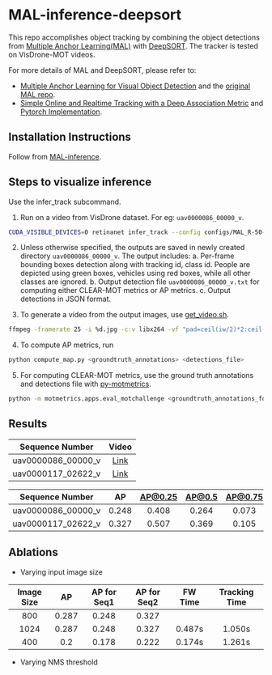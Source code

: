 # MAL-inference-deepsort
This repo accomplishes object tracking by combining the object detections from [Multiple Anchor Learning(MAL)](https://github.com/DeLightCMU/MAL) with [DeepSORT](https://github.com/ZQPei/deep_sort_pytorch). The tracker is tested on VisDrone-MOT videos.

For more details of MAL and DeepSORT, please refer to:
- [Multiple Anchor Learning for Visual Object Detection](https://openaccess.thecvf.com/content_CVPR_2020/papers/Ke_Multiple_Anchor_Learning_for_Visual_Object_Detection_CVPR_2020_paper.pdf)  and the [original MAL repo](https://github.com/DeLightCMU/MAL).
- [Simple Online and Realtime Tracking with a Deep Association Metric](https://arxiv.org/abs/1703.07402) and [Pytorch Implementation](https://github.com/ZQPei/deep_sort_pytorch).


## Installation Instructions

Follow from [MAL-inference](https://github.com/DeLightCMU/MAL-inference).



## Steps to visualize inference 

Use the infer_track subcommand.

1. Run on a video from VisDrone dataset. For eg: `uav0000086_00000_v`.
```bash
CUDA_VISIBLE_DEVICES=0 retinanet infer_track --config configs/MAL_R-50-FPN_e2e.yaml --images ../data/VisDrone2019-MOT-val/sequences/uav0000086_00000_v --batch 1
```
2. Unless otherwise specified, the outputs are saved in newly created directory `uav0000086_00000_v`. The output includes:
  a. Per-frame bounding boxes detection along with tracking id, class id. People are depicted using green boxes, vehicles using red boxes, while all other classes are ignored.
  b. Output detection file `uav0000086_00000_v.txt` for computing either CLEAR-MOT metrics or AP metrics.
  c. Output detections in JSON format.

3. To generate a video from the output images, use [get_video.sh](get_video.sh).
```bash
ffmpeg -framerate 25 -i %d.jpg -c:v libx264 -vf "pad=ceil(iw/2)*2:ceil(ih/2)*2" -profile:v high -crf 20 -pix_fmt yuv420p output.mp4
```

4. To compute AP metrics, run
```bash
python compute_map.py <groundtruth_annotations> <detections_file>
```

5. For computing CLEAR-MOT metrics, use the ground truth annotations and detections file with [py-motmetrics](https://github.com/cheind/py-motmetrics).
```bash
python -m motmetrics.apps.eval_motchallenge <groundtruth_annotations_folder> <detections_folder>
```

## Results
| Sequence Number | Video |
| :-------------: | :----: |
| uav0000086_00000_v | [Link](https://drive.google.com/file/d/1GUjdH0PBHpmB8kipowqxWBFKyNfcGDjq/view?usp=sharing)|
| uav0000117_02622_v | [Link](https://drive.google.com/file/d/1i-b2hg3Fg9Gl_zOyC39O052gZhlCgYiF/view?usp=sharing)|

| Sequence Number | AP | AP@0.25 | AP@0.5 | AP@0.75 | AP(people) | AP(vehicle) | MOTA |
| :-------------: | :----: | :----: | :----: | :----: | :----: | :----: | :----: |
| uav0000086_00000_v | 0.248 | 0.408 | 0.264 | 0.073 | 0.431 | 0.065 | 26.3 |
| uav0000117_02622_v | 0.327 | 0.507 | 0.369 | 0.105 | 0.234 | 0.421 | -29.3 |


## Ablations

- Varying input image size

| Image Size | AP | AP for Seq1 | AP for Seq2 | FW Time | Tracking Time |
| :---------: | :---------: | :---------: | :---------: |:---------: |:---------: |
| 800 | 0.287 | 0.248 | 0.327 | | |
| 1024 | 0.287 | 0.248 | 0.327 | 0.487s | 1.050s |
| 400 | 0.2 | 0.178 | 0.222 | 0.174s | 1.261s |

- Varying NMS threshold

